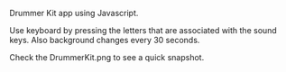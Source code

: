 Drummer Kit app using Javascript.

Use keyboard by pressing the letters that are associated with the sound keys. Also background changes every 30 seconds.

Check the DrummerKit.png to see a quick snapshot.
